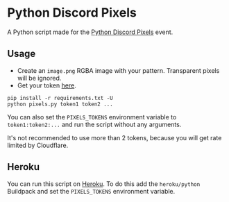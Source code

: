 # Python Discord Pixels

A Python script made for the [Python Discord Pixels](https://pixels.pythondiscord.com/) event.

## Usage

- Create an `image.png` RGBA image with your pattern. Transparent pixels will be ignored.
- Get your token [here](https://pixels.pythondiscord.com/authorize).

```shell
pip install -r requirements.txt -U
python pixels.py token1 token2 ...
```

You can also set the `PIXELS_TOKENS` environment variable to `token1:token2:...` and run the script without any arguments.

It's not recommended to use more than 2 tokens, because you will get rate limited by Cloudflare.

## Heroku

You can run this script on [Heroku](https://heroku.com/). To do this add the `heroku/python` Buildpack and set the `PIXELS_TOKENS` environment variable.